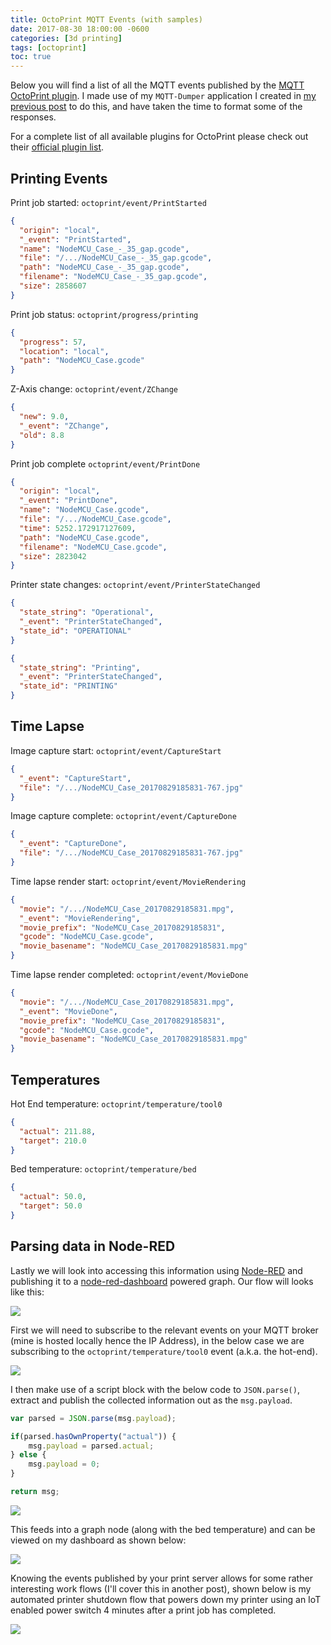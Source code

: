 ```yaml
---
title: OctoPrint MQTT Events (with samples)
date: 2017-08-30 18:00:00 -0600
categories: [3d printing]
tags: [octoprint]
toc: true
---
```


Below you will find a list of all the MQTT events published by the [MQTT OctoPrint plugin](https://plugins.octoprint.org/plugins/mqtt/). I made use of my `MQTT-Dumper` application I created in [my previous post](https://www.richardn.ca/posts/MQTTDumperAlpha/) to do this, and have taken the time to format some of the responses.

For a complete list of all available plugins for OctoPrint please check out their [official plugin list](https://plugins.octoprint.org/by_date/).

## Printing Events
Print job started: `octoprint/event/PrintStarted`

```json
{
  "origin": "local",
  "_event": "PrintStarted",
  "name": "NodeMCU_Case_-_35_gap.gcode",
  "file": "/.../NodeMCU_Case_-_35_gap.gcode",
  "path": "NodeMCU_Case_-_35_gap.gcode",
  "filename": "NodeMCU_Case_-_35_gap.gcode",
  "size": 2858607
}
```

Print job status: `octoprint/progress/printing`

```json
{
  "progress": 57,
  "location": "local",
  "path": "NodeMCU_Case.gcode"
}
```

Z-Axis change: `octoprint/event/ZChange`

```json
{
  "new": 9.0,
  "_event": "ZChange",
  "old": 8.8
}
```

Print job complete `octoprint/event/PrintDone`

```json
{
  "origin": "local",
  "_event": "PrintDone",
  "name": "NodeMCU_Case.gcode",
  "file": "/.../NodeMCU_Case.gcode",
  "time": 5252.172917127609,
  "path": "NodeMCU_Case.gcode",
  "filename": "NodeMCU_Case.gcode",
  "size": 2823042
}
```

Printer state changes: `octoprint/event/PrinterStateChanged`

```json
{
  "state_string": "Operational",
  "_event": "PrinterStateChanged",
  "state_id": "OPERATIONAL"
}

{
  "state_string": "Printing",
  "_event": "PrinterStateChanged",
  "state_id": "PRINTING"
}
```

## Time Lapse
Image capture start: `octoprint/event/CaptureStart`

```json
{
  "_event": "CaptureStart",
  "file": "/.../NodeMCU_Case_20170829185831-767.jpg"
}
```

Image capture complete: `octoprint/event/CaptureDone`

```json
{
  "_event": "CaptureDone",
  "file": "/.../NodeMCU_Case_20170829185831-767.jpg"
}
```

Time lapse render start: `octoprint/event/MovieRendering`

```json
{
  "movie": "/.../NodeMCU_Case_20170829185831.mpg",
  "_event": "MovieRendering",
  "movie_prefix": "NodeMCU_Case_20170829185831",
  "gcode": "NodeMCU_Case.gcode",
  "movie_basename": "NodeMCU_Case_20170829185831.mpg"
}
```

Time lapse render completed: `octoprint/event/MovieDone`

```json
{
  "movie": "/.../NodeMCU_Case_20170829185831.mpg",
  "_event": "MovieDone",
  "movie_prefix": "NodeMCU_Case_20170829185831",
  "gcode": "NodeMCU_Case.gcode",
  "movie_basename": "NodeMCU_Case_20170829185831.mpg"
}
```

## Temperatures
Hot End temperature: `octoprint/temperature/tool0`

```json
{
  "actual": 211.88,
  "target": 210.0
}
```

Bed temperature: `octoprint/temperature/bed`

```json
{
  "actual": 50.0,
  "target": 50.0
}
```

## Parsing data in Node-RED
Lastly we will look into accessing this information using [Node-RED](https://nodered.org/) and publishing it to a [node-red-dashboard](https://github.com/node-red/node-red-dashboard) powered graph. Our flow will looks like this:

![](/assets/img/2017/2017-08-30/001.png)

First we will need to subscribe to the relevant events on your MQTT broker (mine is hosted locally hence the IP Address), in the below case we are subscribing to the `octoprint/temperature/tool0` event (a.k.a. the hot-end).

![](/assets/img/2017/2017-08-30/002.png)

I then make use of a script block with the below code to `JSON.parse()`, extract and publish the collected information out as the `msg.payload`.

```js
var parsed = JSON.parse(msg.payload);

if(parsed.hasOwnProperty("actual")) {
    msg.payload = parsed.actual;
} else {
    msg.payload = 0;
}

return msg;
```

![](/assets/img/2017/2017-08-30/003.png)

This feeds into a graph node (along with the bed temperature) and can be viewed on my dashboard as shown below:

![](/assets/img/2017/2017-08-30/004.png)

Knowing the events published by your print server allows for some rather interesting work flows (I'll cover this in another post), shown below is my automated printer shutdown flow that powers down my printer using an IoT enabled power switch 4 minutes after a print job has completed.

![](/assets/img/2017/2017-08-30/005.png)
